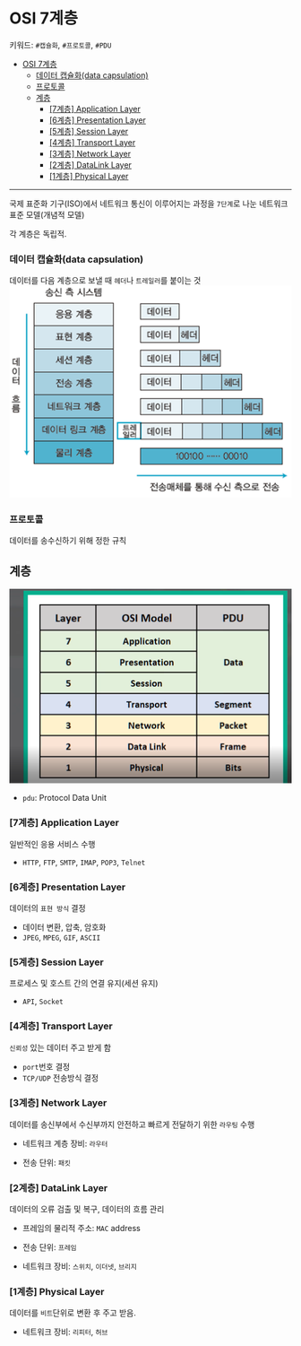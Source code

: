 # OSI 7계층
키워드: `#캡슐화`, `#프로토콜`, `#PDU`

- [OSI 7계층](#osi-7계층)
    - [데이터 캡슐화(data capsulation)](#데이터-캡슐화data-capsulation)
    - [프로토콜](#프로토콜)
  - [계층](#계층)
    - [\[7계층\] Application Layer](#7계층-application-layer)
    - [\[6계층\] Presentation Layer](#6계층-presentation-layer)
    - [\[5계층\] Session Layer](#5계층-session-layer)
    - [\[4계층\] Transport Layer](#4계층-transport-layer)
    - [\[3계층\] Network Layer](#3계층-network-layer)
    - [\[2계층\] DataLink Layer](#2계층-datalink-layer)
    - [\[1계층\] Physical Layer](#1계층-physical-layer)

---

국제 표준화 기구(ISO)에서 네트워크 통신이 이루어지는 과정을 `7단계`로 나눈 네트워크 표준 모델(개념적 모델)

각 계층은 독립적.
### 데이터 캡슐화(data capsulation)
데이터를 다음 계층으로 보낼 때 `헤더`나 `트레일러`를 붙이는 것
![alt text](../resources/network/osi.png)

### 프로토콜
데이터를 송수신하기 위해 정한 규칙

## 계층
![alt text](../resources/network/pdu.png)

- `pdu`: Protocol Data Unit
### [7계층] Application Layer
일반적인 응용 서비스 수행
- `HTTP`, `FTP`, `SMTP`, `IMAP`, `POP3`, `Telnet`

### [6계층] Presentation Layer
데이터의 `표현 방식` 결정
- 데이터 변환, 압축, 암호화
- `JPEG`, `MPEG`, `GIF`, `ASCII`

### [5계층] Session Layer
프로세스 및 호스트 간의 연결 유지(세션 유지)
- `API`, `Socket`

### [4계층] Transport Layer
`신뢰성` 있는 데이터 주고 받게 함
- `port`번호 결정
- `TCP/UDP` 전송방식 결정

### [3계층] Network Layer
데이터를 송신부에서 수신부까지 안전하고 빠르게 전달하기 위한 `라우팅` 수행

- 네트워크 계층 장비: `라우터`

- 전송 단위: `패킷`

### [2계층] DataLink Layer
데이터의 오류 검출 및 복구, 데이터의 흐름 관리

- 프레임의 물리적 주소: `MAC` address

- 전송 단위: `프레임`

- 네트워크 장비: `스위치`, `이더넷`, `브리지`

### [1계층] Physical Layer
데이터를 `비트`단위로 변환 후 주고 받음.

- 네트워크 장비: `리피터`, `허브`